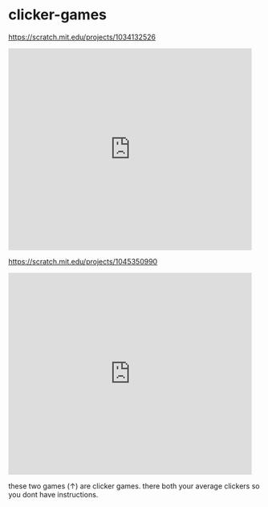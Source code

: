 # clicker-games

https://scratch.mit.edu/projects/1034132526
<iframe src="https://scratch.mit.edu/projects/1034132526/embed" allowtransparency="true" width="485" height="402" frameborder="0" scrolling="no" allowfullscreen></iframe>



https://scratch.mit.edu/projects/1045350990
<iframe src="https://scratch.mit.edu/projects/1045350990/embed" allowtransparency="true" width="485" height="402" frameborder="0" scrolling="no" allowfullscreen></iframe>









these two games (↑) are clicker games. there both your average clickers so you dont have instructions.
